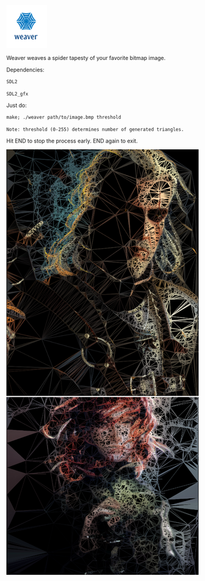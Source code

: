 ![screenshot](img/logo.png)

Weaver weaves a spider tapesty of your favorite bitmap image.

Dependencies:

    SDL2

    SDL2_gfx

Just do:

    make; ./weaver path/to/image.bmp threshold

    Note: threshold (0-255) determines number of generated triangles.

Hit END to stop the process early. END again to exit.

![screenshot](scrots/2018-01-27-211457_600x768_scrot.png)
![screenshot](scrots/2018-01-27-215638_832x768_scrot.png)
